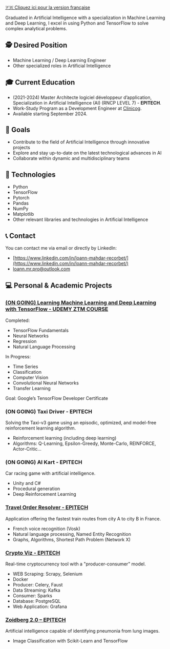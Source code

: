 [🇫🇷 Cliquez ici pour la version française](./README_FR.md)

Graduated in Artificial Intelligence with a specialization in Machine Learning and Deep Learning, I excel in using Python and TensorFlow to solve complex analytical problems.

## 🕵️ Desired Position
- Machine Learning / Deep Learning Engineer
- Other specialized roles in Artificial Intelligence

## 🎓 Current Education

- (2021-2024) Master Architecte logiciel développeur d’application, Specialization in Artificial Intelligence (AI) (RNCP LEVEL 7) - **EPITECH**.
- Work-Study Program as a Development Engineer at  [Clinicog](https://www.clinicog.fr/).
- Available starting September 2024.

## 🎯 Goals

- Contribute to the field of Artificial Intelligence through innovative projects
- Explore and stay up-to-date on the latest technological advances in AI
- Collaborate within dynamic and multidisciplinary teams

## 🤖 Technologies

- Python
- TensorFlow
- Pytorch
- Pandas
- NumPy
- Matplotlib
- Other relevant libraries and technologies in Artificial Intelligence

## 📞 Contact

You can contact me via email or directly by LinkedIn:
- [https://www.linkedin.com/in/loann-mahdar-recorbet/](https://www.linkedin.com/in/loann-mahdar-recorbet/)
- [loann.mr.pro@outlook.com](mailto:loann.mr.pro@outlook.com)

## 💻 Personal & Academic Projects

### [(ON GOING) Learning Machine Learning and Deep Learning with TensorFlow - UDEMY ZTM COURSE](https://github.com/LoannMR/Tensorflow-Zero-to-Mastery)

Completed:
- TensorFlow Fundamentals
- Neural Networks
- Regression
- Natural Language Processing

In Progress:
- Time Series
- Classification
- Computer Vision
- Convolutional Neural Networks
- Transfer Learning

Goal: Google’s TensorFlow Developer Certificate

### (ON GOING) Taxi Driver - EPITECH

Solving the Taxi-v3 game using an episodic, optimized, and model-free reinforcement learning algorithm.
- Reinforcement learning (including deep learning)
- Algorithms: Q-Learning, Epsilon-Greedy, Monte-Carlo, REINFORCE, Actor-Critic...

### (ON GOING) AI Kart - EPITECH

Car racing game with artificial intelligence.
- Unity and C#
- Procedural generation
- Deep Reinforcement Learning

### [Travel Order Resolver - EPITECH](https://github.com/LoannMR/train-travel-order-resolver)

Application offering the fastest train routes from city A to city B in France.
- French voice recognition (Vosk)
- Natural language processing, Named Entity Recognition
- Graphs, Algorithms, Shortest Path Problem (Network X)

### [Crypto Viz - EPITECH](https://github.com/LoannMR/cryptocurrency)

Real-time cryptocurrency tool with a "producer-consumer" model.
- WEB Scraping: Scrapy, Selenium
- Docker
- Producer: Celery, Faust
- Data Streaming: Kafka
- Consumer: Sparks
- Database: PostgreSQL
- Web Application: Grafana

### [Zoidberg 2.0 – EPITECH](https://github.com/LoannMR/Epitech-zoidberg)
Artificial intelligence capable of identifying pneumonia from lung images.
- Image Classification with Scikit-Learn and TensorFlow